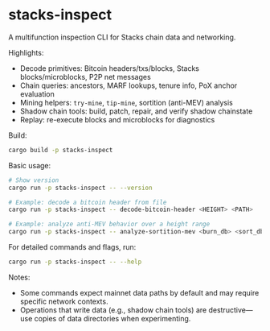 # stacks-inspect

A multifunction inspection CLI for Stacks chain data and networking.

Highlights:
- Decode primitives: Bitcoin headers/txs/blocks, Stacks blocks/microblocks, P2P net messages
- Chain queries: ancestors, MARF lookups, tenure info, PoX anchor evaluation
- Mining helpers: `try-mine`, `tip-mine`, sortition (anti-MEV) analysis
- Shadow chain tools: build, patch, repair, and verify shadow chainstate
- Replay: re-execute blocks and microblocks for diagnostics

Build:
```bash
cargo build -p stacks-inspect
```

Basic usage:
```bash
# Show version
cargo run -p stacks-inspect -- --version

# Example: decode a bitcoin header from file
cargo run -p stacks-inspect -- decode-bitcoin-header <HEIGHT> <PATH>

# Example: analyze anti-MEV behavior over a height range
cargo run -p stacks-inspect -- analyze-sortition-mev <burn_db> <sort_db> <chainstate_db> <start> <end> [miner advantage ...]
```

For detailed commands and flags, run:
```bash
cargo run -p stacks-inspect -- --help
```

Notes:
- Some commands expect mainnet data paths by default and may require specific network contexts.
- Operations that write data (e.g., shadow chain tools) are destructive—use copies of data directories when experimenting.
